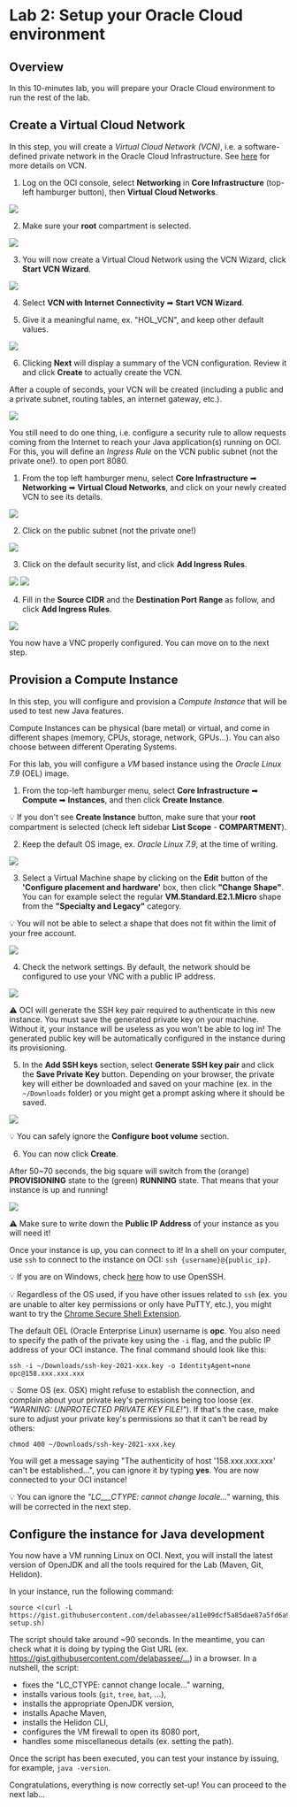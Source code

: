 # Lab 2: Setup your Oracle Cloud environment

## Overview


In this 10-minutes lab, you will prepare your Oracle Cloud environment to run the rest of the lab.

 
## Create a Virtual Cloud Network

In this step, you will create a *Virtual Cloud Network (VCN)*, i.e. a software-defined private network in the Oracle Cloud Infrastructure. See [here](https://docs.cloud.oracle.com/en-us/iaas/Content/Network/Tasks/managingVCNs.htm) for more details on VCN.


1. Log on the OCI console, select **Networking** in **Core Infrastructure** (top-left hamburger button), then **Virtual Cloud Networks**.

![](./images/lab2-1.png " ")

2. Make sure your **root** compartment is selected.

![](./images/lab2-1bis.png " ")

3. You will now create a Virtual Cloud Network using the VCN Wizard, click **Start VCN Wizard**.

![](./images/lab2-2.png " ")

4. Select **VCN with Internet Connectivity** ➡ **Start VCN Wizard**.

5. Give it a meaningful name, ex. "HOL_VCN", and keep other default values.

![](./images/lab2-3.png " ")

6. Clicking **Next** will display a summary of the VCN configuration. Review it and click **Create** to actually create the VCN.

After a couple of seconds, your VCN will be created (including a public and a private subnet, routing tables, an internet gateway, etc.).

![](./images/lab2-4.png " ")

You still need to do one thing, i.e. configure a security rule to allow requests coming from the Internet to reach your Java application(s) running on OCI. For this, you will define an *Ingress Rule* on the VCN public subnet (not the private one!). to open port 8080.

1. From the top left hamburger menu, select **Core Infrastructure** ➡ **Networking** ➡ **Virtual Cloud Networks**, and click on your newly created VCN to see its details.

![](./images/lab2-5.png " ")

2. Click on the public subnet (not the private one!)

![](./images/lab2-6.png " ")

3. Click on the default security list, and click **Add Ingress Rules**.

![](./images/lab2-7pre.png " ")
![](./images/lab2-7.png " ")

4. Fill in the **Source CIDR** and the **Destination Port Range** as follow, and click **Add Ingress Rules**.

![](./images/lab2-8.png " ")

You now have a VNC properly configured. You can move on to the next step.

## Provision a Compute Instance

In this step, you will configure and provision a *Compute Instance* that will be used to test new Java features.

Compute Instances can be physical (bare metal) or virtual, and come in different shapes (memory, CPUs, storage, network, GPUs…). You can also choose between different Operating Systems.

For this lab, you will configure a _VM_ based instance using the _Oracle Linux 7.9_ (OEL) image.

1. From the top-left hamburger menu, select **Core Infrastructure** ➡ **Compute** ➡ **Instances**, and then click **Create Instance**.

💡 If you don't see **Create Instance** button, make sure that your **root** compartment is selected (check left sidebar **List Scope** - 
**COMPARTMENT**).


2. Keep the default OS image, ex. _Oracle Linux 7.9_, at the time of writing.

![](./images/lab2-9A.png " ")


3. Select a Virtual Machine shape by clicking on the **Edit** button of the **'Configure placement and hardware'** box, then click **"Change Shape"**. You can for example select the regular **VM.Standard.E2.1.Micro** shape from the **"Specialty and Legacy"** category.

💡 You will not be able to select a shape that does not fit within the limit of your free account.

![](./images/lab2-9bis.png " ")


4. Check the network settings. By default, the network should be configured to use your VNC with a public IP address.

![](./images/lab2-9ter.png " ")


⚠️ OCI will generate the SSH key pair required to authenticate in this new instance.
You must save the generated private key on your machine. Without it, your instance will be useless as you won't be able to log in! The generated public key will be automatically configured in the instance during its provisioning.


5. In the **Add SSH keys** section, select **Generate SSH key pair** and click the **Save Private Key** button. Depending on your browser, the private key will either be downloaded and saved on your machine (ex. in the `~/Downloads` folder) or you might get a prompt asking where it should be saved.

![](./images/lab2-10.png " ") 

💡 You can safely ignore the **Configure boot volume** section.

6. You can now click **Create**.

After 50~70 seconds, the big square will switch from the (orange) **PROVISIONING** state to the (green) **RUNNING** state. That means that your instance is up and running!

![](./images/lab2-11.png " ") 

⚠️ Make sure to write down the **Public IP Address** of your instance as you will need it!

Once your instance is up, you can connect to it! In a shell on your computer, use `ssh` to connect to the instance on OCI: `ssh {username}@{public_ip}`.

💡 If you are on Windows, check [here](https://docs.cloud.oracle.com/en-us/iaas/Content/Compute/Tasks/accessinginstance.htm#linux) how to use OpenSSH. 

💡 Regardless of the OS used, if you have other issues related to `ssh` (ex. you are unable to alter key permissions or only have PuTTY, etc.), you might want to try the [Chrome Secure Shell Extension](https://delabassee.com/ssh-OCI-Chrome/).

The default OEL (Oracle Enterprise Linux) username is **opc**. You also need to specify the path of the private key using the `-i` flag, and the public IP address of your OCI instance.
The final command should look like this:

`ssh -i ~/Downloads/ssh-key-2021-xxx.key -o IdentityAgent=none opc@158.xxx.xxx.xxx`

💡 Some OS (ex. OSX) might refuse to establish the connection, and complain about your private key's permissions being too loose (ex. _"WARNING: UNPROTECTED PRIVATE KEY FILE!"_). If that's the case, make sure to adjust your private key's permissions so that it can't be read by others:

 `chmod 400 ~/Downloads/ssh-key-2021-xxx.key`

You will get a message saying "The authenticity of host '158.xxx.xxx.xxx' can't be established…", you can ignore it by typing **yes**. You are now connected to your OCI instance!

💡 You can ignore the _"LC___CTYPE: cannot change locale…"_ warning, this will be corrected in the next step.



## Configure the instance for Java development


You now have a VM running Linux on OCI. Next, you will install the latest version of OpenJDK and all the tools required for the Lab (Maven, Git, Helidon).

In your instance, run the following command:

```
source <(curl -L https://gist.githubusercontent.com/delabassee/a11e09dcf5a85dae87a5fd6a96ce77ea/raw/83a85722a6015d22c49967b2576405ab18598fa3/vm-setup.sh)
```

The script should take around ~90 seconds. In the meantime, you can check what it is doing by typing the Gist URL (ex. https://gist.githubusercontent.com/delabassee/…) in a browser. In a nutshell, the script: 
* fixes the "LC_CTYPE: cannot change locale…" warning,
* installs various tools (`git`, `tree`, `bat`, …),
* installs the appropriate OpenJDK version,
* installs Apache Maven,
* installs the Helidon CLI,
* configures the VM firewall to open its 8080 port,
* handles some miscellaneous details (ex. setting the path). 

Once the script has been executed, you can test your instance by issuing, for example, `java -version`.

Congratulations, everything is now correctly set-up! You can proceed to the next lab…


